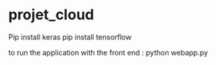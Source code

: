 # projet_cloud
Pip install keras 
pip install tensorflow 

to run the application with the front end : 
python webapp.py
